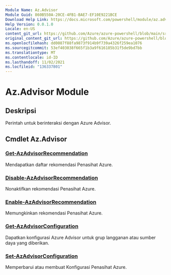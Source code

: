 ```yaml
---
Module Name: Az.Advisor
Module Guid: 860B550A-20CE-4FB1-BAE7-EF10E9221BCE
Download Help Link: https://docs.microsoft.com/powershell/module/az.advisor
Help Version: 0.0.1.0
Locale: en-US
content_git_url: https://github.com/Azure/azure-powershell/blob/main/src/Advisor/Advisor/help/Az.Advisor.md
original_content_git_url: https://github.com/Azure/azure-powershell/blob/main/src/Advisor/Advisor/help/Az.Advisor.md
ms.openlocfilehash: dd0087f88fa9873f914b9f739a4326f259ea1076
ms.sourcegitcommit: 53ef403038f665f1b3a9f616185b31f5de9bd7bb
ms.translationtype: MT
ms.contentlocale: id-ID
ms.lasthandoff: 11/02/2021
ms.locfileid: "136337801"
---
```

# Az.Advisor Module
## Deskripsi
Perintah untuk berinteraksi dengan Azure Advisor.

## Cmdlet Az.Advisor
### [Get-AzAdvisorRecommendation](Get-AzAdvisorRecommendation.md)
Mendapatkan daftar rekomendasi Penasihat Azure.

### [Disable-AzAdvisorRecommendation](Disable-AzAdvisorRecommendation.md)
Nonaktifkan rekomendasi Penasihat Azure.

### [Enable-AzAdvisorRecommendation](Enable-AzAdvisorRecommendation.md)
Memungkinkan rekomendasi Penasihat Azure.

### [Get-AzAdvisorConfiguration](Get-AzAdvisorConfiguration.md)
Dapatkan konfigurasi Azure Advisor untuk grup langganan atau sumber daya yang diberikan.

### [Set-AzAdvisorConfiguration](Set-AzAdvisorConfiguration.md)
Memperbarui atau membuat Konfigurasi Penasihat Azure.
